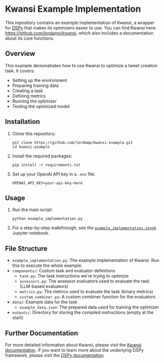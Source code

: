 # Kwansi Example Implementation

This repository contains an example implementation of Kwansi, a wrapper for [DSPy](https://dspy-docs.vercel.app/docs) that makes its optimizers easier to use. You can find Kwansi here: https://github.com/lordamp/kwansi, which also includes a documentation about its core functions.

## Overview

This example demonstrates how to use Kwansi to optimize a tweet creation task. It covers:
- Setting up the environment
- Preparing training data
- Creating a task
- Defining metrics
- Running the optimizer
- Testing the optimized model

## Installation

1. Clone this repository:
   ```
   git clone https://github.com/lordamp/kwansi-example.git
   cd kwansi-example
   ```

2. Install the required packages:
   ```
   pip install -r requirements.txt
   ```

3. Set up your OpenAI API key in a `.env` file:
   ```
   OPENAI_API_KEY=your-api-key-here
   ```

## Usage

1. Run the main script:
   ```
   python example_implementation.py
   ```

2. For a step-by-step walkthrough, see the [`example_implementation.ipynb`](https://github.com/lordamp/kwansi_example/blob/main/example_implementation.ipynb) Jupyter notebook.

## File Structure

- `example_implementation.py`: The example implementation of Kwansi. Run this to execute the whole example.
- `components/`: Custom task and evaluator definitions
    - `task.py`: The task instructions we're trying to optimize
    - `assessors.py`: The assessor evaluators used to evaluate the task (LLM-based evaluators)
    - `metrics.py`: The metrics used to evaluate the task (binary metrics)
    - `custom_combiner.py`: A custom combiner function for the evaluators
- `data/`: Example data for the task
    - `example_data.json`: The prepared data used for training the optimizer
- `outputs/`: Directory for storing the compiled instructions (empty at the start)


## Further Documentation

For more detailed information about Kwansi, please visit the [Kwansi documentation](https://github.com/lordamp/kwansi). If you want to learn more about the underlying DSPy framework, please visit the [DSPy documentation](https://dspy-docs.vercel.app/docs).